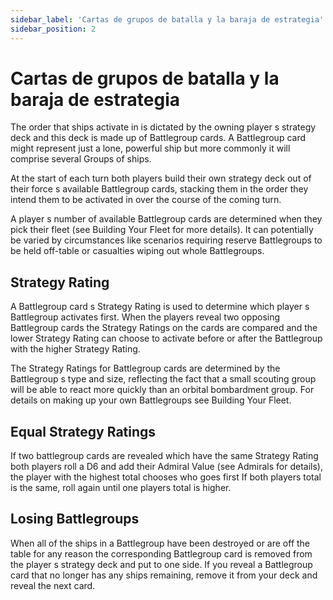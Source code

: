 ```yaml
---
sidebar_label: 'Cartas de grupos de batalla y la baraja de estrategia'
sidebar_position: 2
---
```


# Cartas de grupos de batalla y la baraja de estrategia

The order that ships activate in is dictated by the owning player s strategy deck and this deck is made up of Battlegroup cards. A Battlegroup card might represent just a lone, powerful ship but more commonly it will comprise several Groups of ships.

At the start of each turn both players build their own strategy deck out of their force s available Battlegroup cards, stacking them in the order they intend them to be activated in over the course of the coming turn.

A player s number of available Battlegroup cards are determined when they pick their fleet (see Building Your Fleet for more details). It can potentially be varied by circumstances like scenarios requiring reserve Battlegroups to be held off-table or casualties wiping out whole Battlegroups.

## Strategy Rating

A Battlegroup card s Strategy Rating is used to determine which player s Battlegroup activates first. When the players reveal two opposing Battlegroup cards the Strategy Ratings on the cards are compared and the lower Strategy Rating can choose to activate before or after the Battlegroup with the higher Strategy Rating.

The Strategy Ratings for Battlegroup cards are determined by the Battlegroup s type and size, reflecting the fact that a small scouting group will be able to react more quickly than an orbital bombardment group. For details on making up your own Battlegroups see Building Your Fleet.

## Equal Strategy Ratings

If two battlegroup cards are revealed which have the same Strategy Rating both players roll a D6 and add their Admiral Value (see Admirals for details), the player with the highest total chooses who goes first   If both players total is the same, roll again until one players total is higher.

## Losing Battlegroups

When all of the ships in a Battlegroup have been destroyed or are off the table for any reason the corresponding Battlegroup card is removed from the player s strategy deck and put to one side. If you reveal a Battlegroup card that no longer has any ships remaining, remove it from your deck and reveal the next card.
